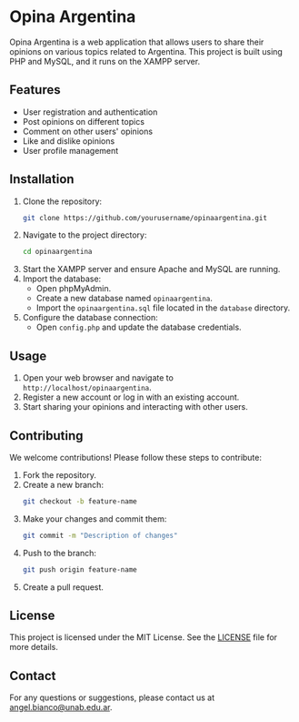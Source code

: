 # Opina Argentina

Opina Argentina is a web application that allows users to share their opinions on various topics related to Argentina. This project is built using PHP and MySQL, and it runs on the XAMPP server.

## Features

- User registration and authentication
- Post opinions on different topics
- Comment on other users' opinions
- Like and dislike opinions
- User profile management

## Installation

1. Clone the repository:
    ```bash
    git clone https://github.com/yourusername/opinaargentina.git
    ```
2. Navigate to the project directory:
    ```bash
    cd opinaargentina
    ```
3. Start the XAMPP server and ensure Apache and MySQL are running.
4. Import the database:
    - Open phpMyAdmin.
    - Create a new database named `opinaargentina`.
    - Import the `opinaargentina.sql` file located in the `database` directory.
5. Configure the database connection:
    - Open `config.php` and update the database credentials.

## Usage

1. Open your web browser and navigate to `http://localhost/opinaargentina`.
2. Register a new account or log in with an existing account.
3. Start sharing your opinions and interacting with other users.

## Contributing

We welcome contributions! Please follow these steps to contribute:

1. Fork the repository.
2. Create a new branch:
    ```bash
    git checkout -b feature-name
    ```
3. Make your changes and commit them:
    ```bash
    git commit -m "Description of changes"
    ```
4. Push to the branch:
    ```bash
    git push origin feature-name
    ```
5. Create a pull request.

## License

This project is licensed under the MIT License. See the [LICENSE](LICENSE) file for more details.

## Contact

For any questions or suggestions, please contact us at [angel.bianco@unab.edu.ar](mailto:angel.bianco@unab.edu.ar).

